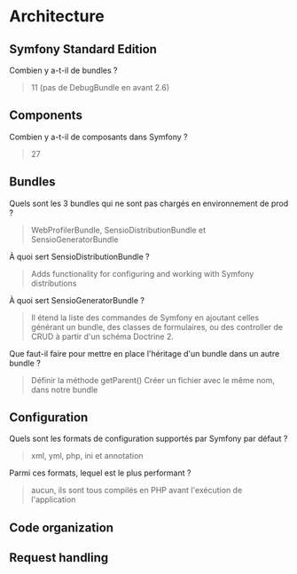 # Architecture

## Symfony Standard Edition
Combien y a-t-il de bundles ?
> 11 (pas de DebugBundle en avant 2.6)

## Components
Combien y a-t-il de composants dans Symfony ?
> 27

## Bundles
Quels sont les 3 bundles qui ne sont pas chargés en environnement de prod ?
> WebProfilerBundle, SensioDistributionBundle et SensioGeneratorBundle

À quoi sert SensioDistributionBundle ?
> Adds functionality for configuring and working with Symfony distributions

À quoi sert SensioGeneratorBundle ?
> Il étend la liste des commandes de Symfony en ajoutant celles générant un bundle, des classes de formulaires, ou des controller de CRUD à partir d'un schéma Doctrine 2.

Que faut-il faire pour mettre en place l'héritage d'un bundle dans un autre bundle ?
> Définir la méthode getParent()
> Créer un fichier avec le même nom, dans notre bundle

## Configuration
Quels sont les formats de configuration supportés par Symfony par défaut ?  
> xml, yml, php, ini et annotation  

Parmi ces formats, lequel est le plus performant ?
>aucun, ils sont tous compilés en PHP avant l'exécution de l'application

## Code organization

## Request handling
